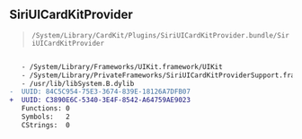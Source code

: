 ## SiriUICardKitProvider

> `/System/Library/CardKit/Plugins/SiriUICardKitProvider.bundle/SiriUICardKitProvider`

```diff

   - /System/Library/Frameworks/UIKit.framework/UIKit
   - /System/Library/PrivateFrameworks/SiriUICardKitProviderSupport.framework/SiriUICardKitProviderSupport
   - /usr/lib/libSystem.B.dylib
-  UUID: 84C5C954-75E3-3674-839E-18126A7DFB07
+  UUID: C3890E6C-5340-3E4F-8542-A64759AE9023
   Functions: 0
   Symbols:   2
   CStrings:  0

```
